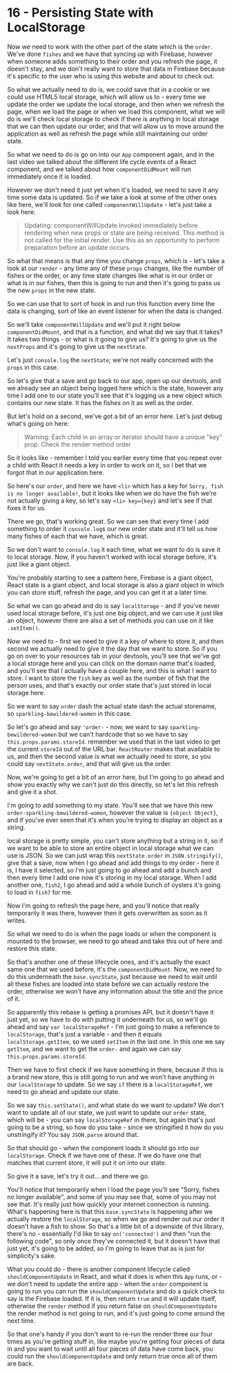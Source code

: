 # 16 - Persisting State with LocalStorage

Now we need to work with the other part of the state which is the `order`.  We've done `fishes` and we have that syncing up with Firebase, however when someone adds something to their order and you refresh the page, it doesn't stay, and we don't really want to store that data in Firebase because it's specific to the user who is using this website and about to check out.

So what we actually need to do is, we could save that in a cookie or we could use HTML5 local storage, which will allow us to - every time we update the order we update the local storage, and then when we refresh the page, when we load the page or when we load this component, what we will do is we'll check local storage to check if there is anything in local storage that we can then update our order, and that will allow us to move around the application as well as refresh the page while still maintaining our order state.

So what we need to do is go on into our `App` component again, and in the last video we talked about the different life cycle events of a React component, and we talked about how `componentDidMount` will run immediately once it is loaded.

However we don't need it just yet when it's loaded, we need to save it any time some data is updated.  So if we take a look at some of the other ones like here, we'll look for one called `componentWillUpdate` - let's just take a look here:

> Updating: componentWillUpdate
> Invoked immediately before rendering when new props or state are being received.  This method is not called for the initial render.
> Use this as an opportunity to perform preparation before an update occurs.

So what that means is that any time you change `props`, which is - let's take a look at our `render` - any time any of these `props` changes, like the number of fishes or the order, or any time state changes like what is in our order or what is in our fishes, then this is going to run and then it's going to pass us the new `props` in the new state.

So we can use that to sort of hook in and run this function every time the data is changing, sort of like an event listener for when the data is changed.

So we'll take `componentWillUpdate` and we'll put it right below `componentDidMount`, and that is a function, and what did we say that it takes?  It takes two things - or what is it going to give us?  It's going to give us the `nextProps` and it's going to give us the `nextState`.

Let's just `console.log` the `nextState`; we're not really concerned with the `props` in this case.

So let's give that a save and go back to our app, open up our devtools, and we already see an object being logged here which is the state, however any time I add one to our state you'll see that it's logging us a new object which contains our new state.  It has the fishes on it as well as the order.

But let's hold on a second, we've got a bit of an error here.  Let's just debug what's going on here:

> Warning: Each child in an array or iterator should have a unique "key" prop.  Check the render method order

So it looks like - remember I told you earlier every time that you repeat over a child with React it needs a key in order to work on it, so I bet that we forgot that in our application here.

So here's our `order`, and here we have `<li>` which has a key for `Sorry, fish is no longer available!`, but it looks like when we do have the fish we're not actually giving a key, so let's say `<li> key={key}` and let's see if that fixes it for us.

There we go, that's working great.  So we can see that every time I add something to order it `console.log`s our new order state and it'll tell us how many fishes of each that we have, which is great.

So we don't want to `console.log` it each time, what we want to do is save it to local storage.  Now, if you haven't worked with local storage before, it's just like a giant object.

You're probably starting to see a pattern here, Firebase is a giant object, React state is a giant object, and local storage is also a giant object in which you can store stuff, refresh the page, and you can get it at a later time.

So what we can go ahead and do is say `localStorage` - and if you've never used local storage before, it's just one big object, and we can use it just like an object, however there are also a set of methods you can use on it like `.setItem()`.

Now we need to - first we need to give it a key of where to store it, and then second we actually need to give it the day that we want to store. So if you go on over to your resources tab in your devtools, you'll see that we've got a local storage here and you can click on the domain name that's loaded, and you'll see that I actually have a couple here, and this is what I want to store.  I want to store the `fish` key as well as the number of fish that the person uses, and that's exactly our order state that's just stored in local storage here.

So we want to say `order` dash the actual state dash the actual storename, so `sparkling-bewildered-women` in this case.

So let's go ahead and say `'order-` - now, we want to say `sparkling-bewildered-women` but we can't hardcode that so we have to say `this.props.params.storeId`.  remember we used that in the last video to get the current `storeId` out of the URL bar.  `ReactRouter` makes that available to us, and then the second value is what we actually need to store, so you could say `nextState.order`, and that will give us the order.

Now, we're going to get a bit of an error here, but I'm going to go ahead and show you exactly why we can't just do this directly, so let's let this refresh and give it a shot.

I'm going to add something to my state.  You'll see that we have this new `order-sparkling-bewildered-women`, however the value is `{object Object}`, and if you've ever seen that it's when you're trying to display an object as a string.

local storage is pretty simple, you can't store anything but a string in it, so if we want to be able to store an entire object in local storage what we can use is JSON.  So we can just wrap this `nextState.order` in `JSON.stringify()`, give that a save, now when I go ahead and add things to my order - here it is, I have it selected, so I'm just going to go ahead and add a bunch and then every time I add one now it's storing in my local storage.  When I add another one, `fish2`, I go ahead and add a whole bunch of oysters it's going to load in `fish7` for me.

Now I'm going to refresh the page here, and you'll notice that really temporarily it was there, however then it gets overwritten as soon as it writes.

So what we need to do is when the page loads or when the component is mounted to the browser, we need to go ahead and take this out of here and restore this state.

So that's another one of these lifecycle ones, and it's actually the exact same one that we used before, it's the `componentDidMount`.  Now, we need to do this underneath the `base.syncState`, just because we need to wait until all these fishes are loaded into state before we can actually restore the order, otherwise we won't have any information about the title and the price of it.

So apparently this rebase is getting a promises API, but it doesn't have it just yet, so we have to do with putting it underneath for us, so we'll go ahead and say `var localStorageRef` - I'm just going to make a reference to `localStorage`, that's just a variable - and then it equals `localStorage.getItem`, so we used `setItem` in the last one.  In this one we say `getItem`, and we want to get the `order-` and again we can say `this.props.params.storeId`. 

Then we have to first check if we have something in there, because if this is a brand new store, this is still going to run and we won't have anything in our `localStorage` to update.  So we say `if` there is a `localStorageRef`, we need to go ahead and update our state.


So we say `this.setState()`, and what state do we want to update?  We don't want to update all of our state, we just want to update our `order` state, which will be - you can say `localStorageRef` in there, but again that's just going to be a string, so how do you take - since we stringified it how do you unstringify it?  You say `JSON.parse` around that.

So that should go - when the component loads it should go into our `localStorage`.  Check if we have one of these.  If we do have one that matches that current store, it will put it on into our state.

So give it a save, let's try it out... and there we go.

You'll notice that temporarily when I load the page you'll see "Sorry, fishes no longer available", and some of you may see that, some of you may not see that.  It's really just how quickly your internet connection is running.  What's happening here is that this `base.syncState` is happening after we actually restore the `localStorage`, so when we go and render out our order it doesn't have a fish to show.  So that's a little bit of a downside of this library, there's no - essentially I'd like to say `on('connected')` and then "run the following code", so only once they've connected it, but it doesn't have that just yet, it's going to be added, so I'm going to leave that as is just for simplicity's sake.

What you could do - there is another component lifecycle called `shouldComponentUpdate` in React, and what it does is when this `App` runs, or - we don't need to update the entire app - when the `order` component is going to run you can run the `shouldComponentUpdate` and do a quick check to say is the Firebase loaded.  If it is, then return `true` and it will update itself, otherwise the `render` method if you return false on `shouldComponentUpdate` the render method is not going to run, and it's just going to come around the next time.

So that one's handy if you don't want to re-run the render three our four times as you're getting stuff in, like maybe you're getting four pieces of data in and you want to wait until all four pieces of data have come back, you could run the `shouldComponentUpdate` and only return true once all of them are back.
